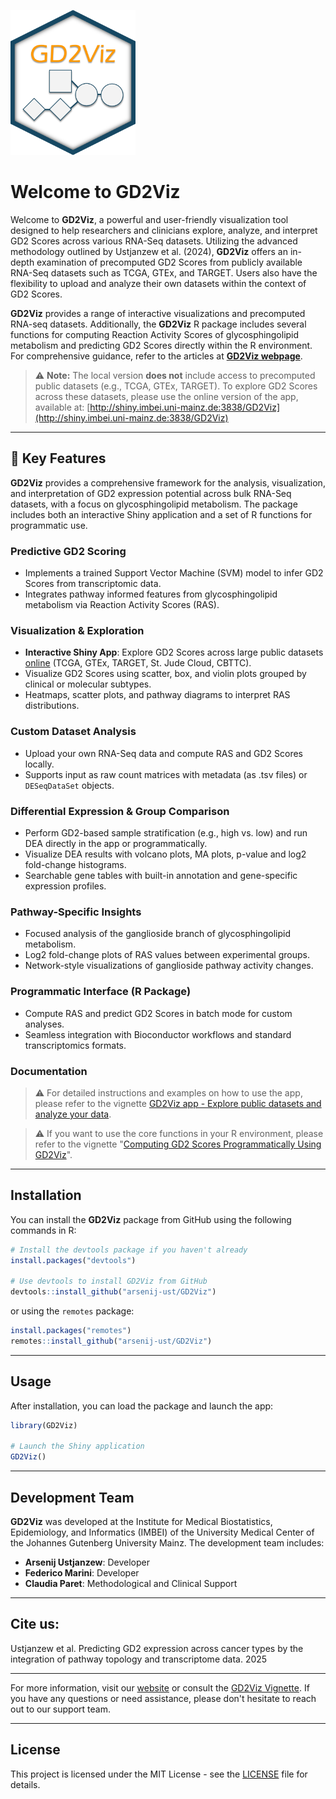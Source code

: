<a href="https://arsenij-ust.github.io/GD2Viz/index.html"><img src="https://raw.githubusercontent.com/arsenij-ust/GD2Viz/refs/heads/main/inst/www/GD2Viz6.png" alt="GD2Viz Logo" width="200px"/></a>

# Welcome to GD2Viz

Welcome to **GD2Viz**, a powerful and user-friendly visualization tool designed to help researchers and clinicians explore, analyze, and interpret GD2 Scores across various RNA-Seq datasets. Utilizing the advanced methodology outlined by Ustjanzew et al. (2024), **GD2Viz** offers an in-depth examination of precomputed GD2 Scores from publicly available RNA-Seq datasets such as TCGA, GTEx, and TARGET. Users also have the flexibility to upload and analyze their own datasets within the context of GD2 Scores.

**GD2Viz** provides a range of interactive visualizations and precomputed RNA-seq datasets. Additionally, the **GD2Viz** R package includes several functions for computing Reaction Activity Scores of glycosphingolipid metabolism and predicting GD2 Scores directly within the R environment. For comprehensive guidance, refer to the articles at [**GD2Viz webpage**](https://arsenij-ust.github.io/GD2Viz/index.html).

> ⚠️ **Note:** The local version **does not** include access to precomputed public datasets (e.g., TCGA, GTEx, TARGET). To explore GD2 Scores across these datasets, please use the online version of the app, available at:
> [http://shiny.imbei.uni-mainz.de:3838/GD2Viz](http://shiny.imbei.uni-mainz.de:3838/GD2Viz)

---

## 🔑 Key Features

**GD2Viz** provides a comprehensive framework for the analysis, visualization, and interpretation of GD2 expression potential across bulk RNA-Seq datasets, with a focus on glycosphingolipid metabolism. The package includes both an interactive Shiny application and a set of R functions for programmatic use.

### Predictive GD2 Scoring

* Implements a trained Support Vector Machine (SVM) model to infer GD2 Scores from transcriptomic data.
* Integrates pathway informed features from glycosphingolipid metabolism via Reaction Activity Scores (RAS).

### Visualization & Exploration

* **Interactive Shiny App**: Explore GD2 Scores across large public datasets [online](http://shiny.imbei.uni-mainz.de:3838/GD2Viz) (TCGA, GTEx, TARGET, St. Jude Cloud, CBTTC).
* Visualize GD2 Scores using scatter, box, and violin plots grouped by clinical or molecular subtypes.
* Heatmaps, scatter plots, and pathway diagrams to interpret RAS distributions.

### Custom Dataset Analysis

* Upload your own RNA-Seq data and compute RAS and GD2 Scores locally.
* Supports input as raw count matrices  with metadata (as .tsv files) or `DESeqDataSet` objects.

### Differential Expression & Group Comparison

* Perform GD2-based sample stratification (e.g., high vs. low) and run DEA directly in the app or programmatically.
* Visualize DEA results with volcano plots, MA plots, p-value and log2 fold-change histograms.
* Searchable gene tables with built-in annotation and gene-specific expression profiles.

### Pathway-Specific Insights

* Focused analysis of the ganglioside branch of glycosphingolipid metabolism.
* Log2 fold-change plots of RAS values between experimental groups.
* Network-style visualizations of ganglioside pathway activity changes.

### Programmatic Interface (R Package)

* Compute RAS and predict GD2 Scores in batch mode for custom analyses.
* Seamless integration with Bioconductor workflows and standard transcriptomics formats.

### Documentation

> ⚠️ For detailed instructions and examples on how to use the app, please refer to the vignette [GD2Viz app - Explore public datasets and analyze your data](https://arsenij-ust.github.io/GD2Viz/articles/GD2Viz-app.html).

> ⚠️ If you want to use the core functions in your R environment, please refer to the vignette "[Computing GD2 Scores Programmatically Using GD2Viz](https://arsenij-ust.github.io/GD2Viz/articles/Predict-GD2-Score.html)".

---

## Installation

You can install the **GD2Viz** package from GitHub using the following commands in R:

```R
# Install the devtools package if you haven't already
install.packages("devtools")

# Use devtools to install GD2Viz from GitHub
devtools::install_github("arsenij-ust/GD2Viz")
```

or using the `remotes` package:

```r
install.packages("remotes")
remotes::install_github("arsenij-ust/GD2Viz")
```

---

## Usage

After installation, you can load the package and launch the app:

```R
library(GD2Viz)

# Launch the Shiny application
GD2Viz()
```

---

## Development Team

**GD2Viz** was developed at the Institute for Medical Biostatistics, Epidemiology, and Informatics (IMBEI) of the University Medical Center of the Johannes Gutenberg University Mainz. The development team includes:

- **Arsenij Ustjanzew**: Developer
- **Federico Marini**: Developer
- **Claudia Paret**: Methodological and Clinical Support

---

## **Cite us**:

Ustjanzew et al. Predicting GD2 expression across cancer types by the integration of pathway topology and transcriptome data. 2025

---

For more information, visit our [website](http://www.unimedizin-mainz.de/imbei) or consult the [GD2Viz Vignette](#). If you have any questions or need assistance, please don't hesitate to reach out to our support team.

---

## License

This project is licensed under the MIT License - see the [LICENSE](LICENSE) file for details.
